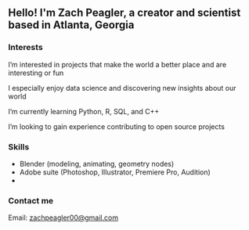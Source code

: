 
## Hello! I'm Zach Peagler, a creator and scientist based in Atlanta, Georgia

### Interests
I’m interested in projects that make the world a better place and are interesting or fun

I especially enjoy data science and discovering new insights about our world

I’m currently learning Python, R, SQL, and C++

I’m looking to gain experience contributing to open source projects

### Skills
- Blender (modeling, animating, geometry nodes)
- Adobe suite (Photoshop, Illustrator, Premiere Pro, Audition)
- 
### Contact me

Email: zachpeagler00@gmail.com

<!--
**zachpeagler/zachpeagler** is a ✨ _special_ ✨ repository because its `README.md` (this file) appears on your GitHub profile.

Here are some ideas to get you started:

- 🔭 I’m currently working on ...
- 🌱 I’m currently learning ...
- 👯 I’m looking to collaborate on ...
- 🤔 I’m looking for help with ...
- 💬 Ask me about ...
- 📫 How to reach me: ...
- 😄 Pronouns: ...
- ⚡ Fun fact: ...
-->
